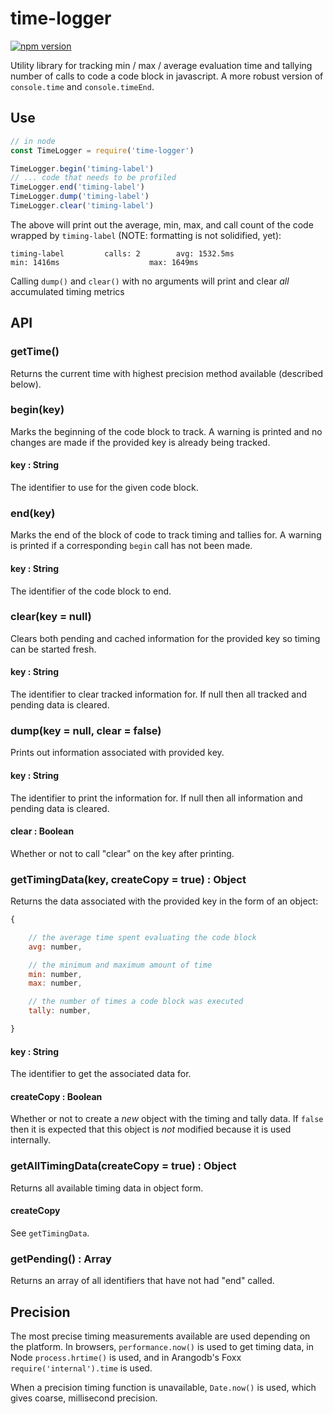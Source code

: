 # time-logger

[![npm version](https://badge.fury.io/js/time-logger.svg)](https://www.npmjs.com/package/time-logger)

Utility library for tracking min / max / average evaluation time and tallying number of calls to code a code block in javascript. A more robust version of `console.time` and `console.timeEnd`.

## Use
```javascript
// in node
const TimeLogger = require('time-logger')

TimeLogger.begin('timing-label')
// ... code that needs to be profiled
TimeLogger.end('timing-label')
TimeLogger.dump('timing-label')
TimeLogger.clear('timing-label')
```

The above will print out the average, min, max, and call count of the code wrapped by `timing-label` (NOTE: formatting is not solidified, yet):

```
timing-label         calls: 2        avg: 1532.5ms                  min: 1416ms                    max: 1649ms
```

Calling `dump()` and `clear()` with no arguments will print and clear _all_ accumulated timing metrics

## API
### getTime()

Returns the current time with highest precision method available (described below).

### begin(key)

Marks the beginning of the code block to track. A warning is printed and no changes are made if the provided key is already being tracked.

#### key : String

The identifier to use for the given code block.

### end(key)

Marks the end of the block of code to track timing and tallies for. A warning is printed if a corresponding `begin` call has not been made.

#### key : String

The identifier of the code block to end.

### clear(key = null)

Clears both pending and cached information for the provided key so timing can be started fresh.

#### key : String

The identifier to clear tracked information for. If null then all tracked and pending data is cleared.

### dump(key = null, clear = false)

Prints out information associated with provided key.

#### key : String

The identifier to print the information for. If null then all information and pending data is cleared.

#### clear : Boolean

Whether or not to call "clear" on the key after printing.

### getTimingData(key, createCopy = true) : Object

Returns the data associated with the provided key in the form of an object:

```js
{

    // the average time spent evaluating the code block
    avg: number,

    // the minimum and maximum amount of time
    min: number,
    max: number,

    // the number of times a code block was executed
    tally: number,

}
```

#### key : String

The identifier to get the associated data for.

#### createCopy : Boolean

Whether or not to create a _new_ object with the timing and tally data. If `false` then it is expected that this object is _not_ modified because it is used internally.

### getAllTimingData(createCopy = true) : Object

Returns all available timing data in object form.

#### createCopy

See `getTimingData`.

### getPending() : Array

Returns an array of all identifiers that have not had "end" called.

## Precision

The most precise timing measurements available are used depending on the platform. In browsers, `performance.now()` is used to get timing data, in Node `process.hrtime()` is used, and in Arangodb's Foxx `require('internal').time` is used.

When a precision timing function is unavailable, `Date.now()` is used, which gives coarse, millisecond precision.
